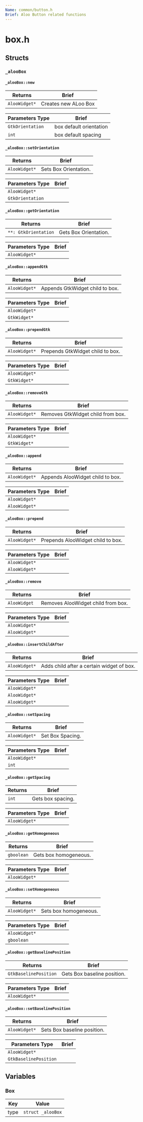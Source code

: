 ```yaml
---
Name: common/button.h
Brief: Aloo Button related functions
---
```


# box.h

## Structs

### `_alooBox`

#### `_alooBox::new`

| Returns       | Brief                |
| ------------- | -------------------- |
| `AlooWidget*` | Creates new ALoo Box |

| Parameters Type  | Brief                   |
| ---------------- | ----------------------- |
| `GtkOrientation` | box default orientation |
| `int`            | box default spacing     |

#### `_alooBox::setOrientation`

| Returns       | Brief                 |
| ------------- | --------------------- |
| `AlooWidget*` | Sets Box Orientation. |

| Parameters Type  | Brief |
| ---------------- | ----- |
| `AlooWidget*`    |       |
| `GtkOrientation` |       |

#### `_alooBox::getOrientation`

| Returns              | Brief                 |
| -------------------- | --------------------- |
| `**: GtkOrientation` | Gets Box Orientation. |

| Parameters Type | Brief |
| --------------- | ----- |
| `AlooWidget*`   |       |

#### `_alooBox::appendGtk`

| Returns       | Brief                           |
| ------------- | ------------------------------- |
| `AlooWidget*` | Appends GtkWidget child to box. |

| Parameters Type | Brief |
| --------------- | ----- |
| `AlooWidget*`   |       |
| `GtkWidget*`    |       |

#### `_alooBox::prependGtk`

| Returns       | Brief                            |
| ------------- | -------------------------------- |
| `AlooWidget*` | Prepends GtkWidget child to box. |

| Parameters Type | Brief |
| --------------- | ----- |
| `AlooWidget*`   |       |
| `GtkWidget*`    |       |

#### `_alooBox::removeGtk`

| Returns       | Brief                             |
| ------------- | --------------------------------- |
| `AlooWidget*` | Removes GtkWidget child from box. |

| Parameters Type | Brief |
| --------------- | ----- |
| `AlooWidget*`   |       |
| `GtkWidget*`    |       |

#### `_alooBox::append`

| Returns       | Brief                            |
| ------------- | -------------------------------- |
| `AlooWidget*` | Appends AlooWidget child to box. |

| Parameters Type | Brief |
| --------------- | ----- |
| `AlooWidget*`   |       |
| `AlooWidget*`   |       |

#### `_alooBox::prepend`

| Returns       | Brief                             |
| ------------- | --------------------------------- |
| `AlooWidget*` | Prepends AlooWidget child to box. |

| Parameters Type | Brief |
| --------------- | ----- |
| `AlooWidget*`   |       |
| `AlooWidget*`   |       |

#### `_alooBox::remove`

| Returns       | Brief                              |
| ------------- | ---------------------------------- |
| `AlooWidget ` | Removes AlooWidget child from box. |

| Parameters Type | Brief |
| --------------- | ----- |
| `AlooWidget*`   |       |
| `AlooWidget*`   |       |

#### `_alooBox::insertChildAfter`

| Returns       | Brief                                     |
| ------------- | ----------------------------------------- |
| `AlooWidget*` | Adds child after a certain widget of box. |

| Parameters Type | Brief |
| --------------- | ----- |
| `AlooWidget*`   |       |
| `AlooWidget*`   |       |
| `AlooWidget*`   |       |

#### `_alooBox::setSpacing`

| Returns       | Brief            |
| ------------- | ---------------- |
| `AlooWidget*` | Set Box Spacing. |

| Parameters Type | Brief |
| --------------- | ----- |
| `AlooWidget*`   |       |
| `int`           |       |

#### `_alooBox::getSpacing`

| Returns | Brief             |
| ------- | ----------------- |
| `int`   | Gets box spacing. |

| Parameters Type | Brief |
| --------------- | ----- |
| `AlooWidget*`   |       |

#### `_alooBox::getHomogeneous`

| Returns    | Brief                 |
| ---------- | --------------------- |
| `gboolean` | Gets box homogeneous. |

| Parameters Type | Brief |
| --------------- | ----- |
| `AlooWidget*`   |       |

#### `_alooBox::setHomogeneous`

| Returns       | Brief                 |
| ------------- | --------------------- |
| `AlooWidget*` | Sets box homogeneous. |

| Parameters Type | Brief |
| --------------- | ----- |
| `AlooWidget*`   |       |
| `gboolean`      |       |

#### `_alooBox::getBaselinePosition`

| Returns               | Brief                       |
| --------------------- | --------------------------- |
| `GtkBaselinePosition` | Gets Box baseline position. |

| Parameters Type | Brief |
| --------------- | ----- |
| `AlooWidget*`   |       |

#### `_alooBox::setBaselinePosition`

| Returns       | Brief                       |
| ------------- | --------------------------- |
| `AlooWidget*` | Sets Box baseline position. |

| Parameters Type       | Brief |
| --------------------- | ----- |
| `AlooWidget*`         |       |
| `GtkBaselinePosition` |       |

## Variables

### Box

| Key  | Value             |
| ---- | ----------------- |
| type | `struct _alooBox` |
